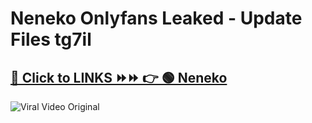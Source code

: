 
 # Neneko Onlyfans Leaked - Update Files tg7il

## <h2><a href="https://clipsfans.com/Neneko&ref=git">🔗 Click to LINKS ⏩⏩ 👉 🟢 Neneko </a></h2>

<a href="https://clipsfans.com/Neneko&ref=git" rel="nofollow" data-target="animated-image.originalLink"><img src="https://i.ibb.co.com/xMMVF88/686577567.gif" alt="Viral Video Original" style="max-width: 100%; display: inline-block;" data-target="animated-image.originalImage"></a>

